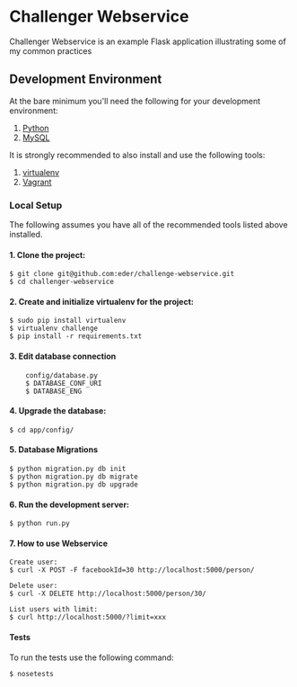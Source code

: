 # Challenger Webservice

Challenger Webservice is an example Flask application illustrating some of my common practices

## Development Environment

At the bare minimum you'll need the following for your development environment:

1. [Python](http://www.python.org/)
2. [MySQL](http://www.mysql.com/)


It is strongly recommended to also install and use the following tools:

1. [virtualenv](https://python-guide.readthedocs.org/en/latest/dev/virtualenvs/#virtualenv)
2. [Vagrant](http://vagrantup.com)

### Local Setup

The following assumes you have all of the recommended tools listed above installed.

#### 1. Clone the project:

    $ git clone git@github.com:eder/challenge-webservice.git
    $ cd challenger-webservice

#### 2. Create and initialize virtualenv for the project:
	$ sudo pip install virtualenv
    $ virtualenv challenge
    $ pip install -r requirements.txt

#### 3. Edit database connection
		config/database.py
		$ DATABASE_CONF_URI
	 	$ DATABASE_ENG

#### 4. Upgrade the database:

    $ cd app/config/

#### 5. Database Migrations
	$ python migration.py db init
	$ python migration.py db migrate
	$ python migration.py db upgrade
	

#### 6. Run the development server:

    $ python run.py

#### 7. How to use Webservice
	Create user:
	$ curl -X POST -F facebookId=30 http://localhost:5000/person/
	
	Delete user:
	$ curl -X DELETE http://localhost:5000/person/30/
	
	List users with limit:
	$ curl http://localhost:5000/?limit=xxx
#### Tests

To run the tests use the following command:

    $ nosetests